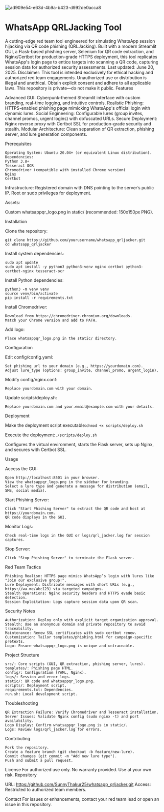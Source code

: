 ![ad909e54-e63d-4b9a-b423-d992de0acca8](https://github.com/user-attachments/assets/c09ca92f-5acb-439d-bbb0-4be1dc4faa04)





# WhatsApp QRLJacking Tool

A cutting-edge red team tool engineered for simulating WhatsApp session hijacking via QR code phishing (QRLJacking). Built with a modern Streamlit GUI, a Flask-based phishing server, Selenium for QR code extraction, and Nginx/Certbot for production-grade HTTPS deployment, this tool replicates WhatsApp's login page to entice targets into scanning a QR code, capturing session data for authorized security assessments. Last updated: June 20, 2025.
Disclaimer: This tool is intended exclusively for ethical hacking and authorized red team engagements. Unauthorized use or distribution is illegal and unethical. Obtain explicit consent and adhere to all applicable laws. This repository is private—do not make it public.
Features

Advanced GUI: Cyberpunk-themed Streamlit interface with custom branding, real-time logging, and intuitive controls.
Realistic Phishing: HTTPS-enabled phishing page mimicking WhatsApp's official login with dynamic lures.
Social Engineering: Configurable lures (group invites, channel promos, urgent logins) with obfuscated URLs.
Secure Deployment: Nginx reverse proxy with Certbot SSL for production-grade security and stealth.
Modular Architecture: Clean separation of QR extraction, phishing server, and lure generation components.

Prerequisites
```
Operating System: Ubuntu 20.04+ (or equivalent Linux distribution).
Dependencies:
Python 3.8+
Tesseract OCR
Chromedriver (compatible with installed Chrome version)
Nginx
Certbot
```

Infrastructure:
Registered domain with DNS pointing to the server’s public IP.
Root or sudo privileges for deployment.


Assets:

Custom whatsappqr_logo.png in static/ (recommended: 150x150px PNG).

Installation

Clone the repository:
```
git clone https://github.com/yourusername/whatsapp_qrljacker.git
cd whatsapp_qrljacker
```

Install system dependencies:
```
sudo apt update
sudo apt install -y python3 python3-venv nginx certbot python3-certbot-nginx tesseract-ocr
```

Install Python dependencies:
```
python3 -m venv venv
source venv/bin/activate
pip install -r requirements.txt

```
Install Chromedriver:
```
Download from https://chromedriver.chromium.org/downloads.
Match your Chrome version and add to PATH.
```

Add logo:
```
Place whatsappqr_logo.png in the static/ directory.
```


Configuration

Edit config/config.yaml:
```
Set phishing_url to your domain (e.g., https://yourdomain.com).
Adjust lure_type (options: group_invite, channel_promo, urgent_login).
```

Modify config/nginx.conf:
```
Replace yourdomain.com with your domain.
```

Update scripts/deploy.sh:
```
Replace yourdomain.com and your.email@example.com with your details.
```


Deployment

Make the deployment script executable:```chmod +x scripts/deploy.sh```


Execute the deployment:```./scripts/deploy.sh```


Configures the virtual environment, starts the Flask server, sets up Nginx, and secures with Certbot SSL.



Usage

Access the GUI:
```
Open http://localhost:8501 in your browser.
View the whatsappqr_logo.png in the sidebar for branding.
Select a lure type and generate a message for distribution (email, SMS, social media).
```

Start Phishing Server:
```
Click "Start Phishing Server" to extract the QR code and host at https://yourdomain.com.
QR code displays in the GUI.
```

Monitor Logs:
```
Check real-time logs in the GUI or logs/qrl_jacker.log for session captures.
```

Stop Server:
```
Click "Stop Phishing Server" to terminate the Flask server.
```


Red Team Tactics
```
Phishing Realism: HTTPS page mimics WhatsApp’s login with lures like "Join our exclusive group!".
Lure Deployment: Distribute messages with short URLs (e.g., https://wa.me/abc123) via targeted campaigns.
Stealth Operations: Nginx security headers and HTTPS evade basic detection.
Session Exploitation: Logs capture session data upon QR scan.
```
Security Notes
```
Authorization: Deploy only with explicit target organization approval.
Stealth: Use an anonymous domain and private repository to avoid traceability.
Maintenance: Renew SSL certificates with sudo certbot renew.
Customization: Tailor templates/phishing.html for campaign-specific pretexts.
Logo: Ensure whatsappqr_logo.png is unique and untraceable.
```
Project Structure
```
src/: Core scripts (GUI, QR extraction, phishing server, lures).
templates/: Phishing page HTML.
config/: Configuration (YAML, Nginx).
logs/: Session and error logs.
static/: QR code and whatsappqr_logo.png.
scripts/: Deployment script.
requirements.txt: Dependencies.
run.sh: Local development script.
```
Troubleshooting
```
QR Extraction Failure: Verify Chromedriver and Tesseract installation.
Server Issues: Validate Nginx config (sudo nginx -t) and port availability.
Logo Display: Confirm whatsappqr_logo.png is in static/.
Logs: Review logs/qrl_jacker.log for errors.
```
Contributing
```
Fork the repository.
Create a feature branch (git checkout -b feature/new-lure).
Commit changes (git commit -m "Add new lure type").
Push and submit a pull request.
```
License
For authorized use only. No warranty provided. Use at your own risk.
Repository

URL: https://github.com/SunnyThakur25/whatsapp_qrljacker.git
Access: Restricted to authorized team members.

Contact
For issues or enhancements, contact your red team lead or open an issue in this repository.
